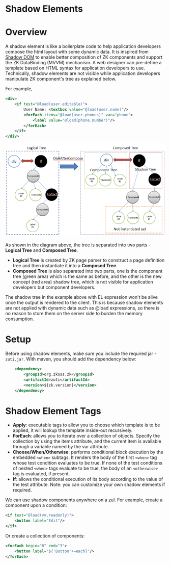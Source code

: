 ﻿# Shadow Elements

# Overview
A shadow element is like a boilerplate code to help application developers compose the html layout with some dynamic data. It is inspired from [Shadow DOM](http://w3c.github.io/webcomponents/spec/shadow/) to enable better composition of ZK components and support the ZK DataBinding (MVVM) mechanism. A web designer can pre-define a template based on HTML syntax for application developers to use. Technically, shadow elements are not visible while application developers manipulate ZK component's tree as explained below.

For example,

```xml
<div>
    <if test="@load(user.editable)">
        User Name: <textbox value="@load(user.name)"/>
        <forEach items="@load(user.phones)" var="phone">
            <label value="@load(phone.number)"/>
        </forEach>
    </if>
</div>
```
![Mvvm_shadow_diagram](/zk_mvvm_ref/images/Mvvm-shadow-diagram.png)

As shown in the diagram above, the tree is separated into two parts - **Logical Tree** and **Composed Tree**.
- **Logical Tree** is created by ZK page parser to construct a page definition tree and then instantiate it into a **Composed Tree**.
- **Composed Tree** is also separated into two parts, one is the component tree (green area) which is the same as before, and the other is the new concept (red area) shadow tree, which is not visible for application developers but component developers.

The shadow tree in the example above with EL expression won't be alive once the output is rendered to the client. This is because shadow elements are not applied with dynamic data such as @load expressions, so there is no reason to store them on the server side to burden the memory consumption.

# Setup
Before using shadow elements, make sure you include the required jar - `zuti.jar`. With maven, you should add the dependency below:
```xml
    <dependency>
        <groupId>org.zkoss.zk</groupId>
        <artifactId>zuti</artifactId>
        <version>${zk.version}</version>
    </dependency>
 ```
 
# Shadow Element Tags

- **Apply**: executable tags to allow you to choose which template is to be applied, it will lookup the template inside-out recursively.
- **ForEach**: allows you to iterate over a collection of objects. Specify the collection by using the items attribute, and the current item is available through a variable named by the var attribute.
- **Choose/When/Otherwise**: performs conditional block execution by the embedded `<when>` subtags. It renders the body of the first `<when>` tag whose test condition evaluates to be true. If none of the test conditions of nested `<when>` tags evaluate to be true, the body of an `<otherwise>` tag is evaluated, if present.
- **If**: allows the conditional execution of its body according to the value of the test attribute.
Note: you can customize your own shadow elements if required.

We can use shadow components anywhere on a zul. For example, create a component upon a condition:

```xml
<if test="@load(vm.readonly)">
    <button label="Edit"/>
</if>
```
Or create a collection of components:

```xml
<forEach begin="0" end="3">
    <button label="${'Button'+=each}"/>
</forEach>
```
